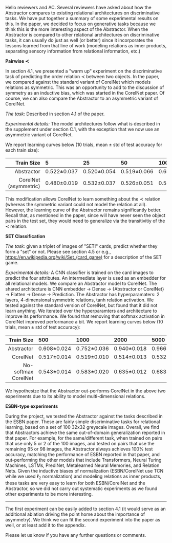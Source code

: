 Hello reviewers and AC. Several reviewers have asked about how the Abstractor compares to existing relational architectures on discriminative tasks. We have put together a summary of some experimental results on this. In the paper, we decided to focus on generative tasks because we think this is the more interesting aspect of the Abstractor. When the Abstractor is compared to other relational architectures on discriminative tasks, it can usually do just as well (or better) since it incorporates the lessons learned from that line of work (modeling relations as inner products, separating sensory information from relational information, etc.)

**Pairwise $\prec$**

In section 4.1, we presented a "warm up" experiment on the discriminative task of predicting the order relation $\prec$ between two objects. In the paper, we compared against the standard variant of CorelNet which models relations as symmetric. This was an opportunity to add to the discussion of symmetry as an inductive bias, which was started in the CorelNet paper. Of course, we can also compare the Abstractor to an asymmetric variant of CorelNet.

*The task:* Described in section 4.1 of the paper.

*Experimental details:* The model architectures follow what is described in the supplement under section C.1, with the exception that we now use an asymmetric variant of CorelNet.

We report learning curves below (10 trials, mean ± std of test accuracy for each train size):

|Train Size|5|25|50|100|200|300|400|495|
|-:|:-|:-|:-|:-|:-|:-|:-|:-|
|Abstractor|0.522±0.037|0.520±0.054|0.519±0.066|0.602±0.056|0.745±0.081|0.775±0.071|0.858±0.032|0.886±0.021|
|CorelNet (asymmetric)|0.480±0.019|0.532±0.037|0.526±0.051|0.522±0.047|0.610±0.054|0.661±0.069|0.724±0.050|0.721±0.093|

This modification allows CorelNet to learn something about the $\prec$ relation (whereas the symmetric variant could not model the relation at all). However, the learning curve of the Abstractor remains significantly better. Recall that, as mentioned in the paper, since will have never seen the object pairs in the test set, they would need to generalize via the transitivitiy of the $\prec$ relation.

**SET Classification**

*The task:* given a triplet of images of "SET!" cards, predict whether they form a "set" or not. Please see section 4.5 or e.g., https://en.wikipedia.org/wiki/Set_(card_game) for a description of the SET game.

*Experimental details:* A CNN classifier is trained on the card images to predict the four attributes. An intermediate layer is used as an embedder for all relational models. We compare an Abstractor model to CorelNet. The shared architecture is CNN embedder -> Dense -> {Abstractor or CorelNet} -> Flatten -> Dense -> Prediction. The Abstractor has hyperparamaters: 2 layers, 4-dimensional symmetric relations, tanh relation activation. We tested against the standard version of CorelNet, but found that it did not learn anything. We iterated over the hyperparamters and architecture to improve its performance. We found that removing that softmax activation in CorelNet improved performance a bit. We report learning curves below (10 trials, mean ± std of test accuracy):

|Train Size|500|1000|2000|5000|
|-:|:-|:-|:-|:-|
|Abstractor|0.608±0.024|0.752±0.036|0.940±0.018|0.966±0.012|
|CorelNet|0.517±0.014|0.519±0.010|0.514±0.013|0.532±0.008|
|No-softmax CorelNet|0.543±0.014|0.583±0.020|0.635±0.012|0.683±0.013|

We hypothesize that the Abstractor out-performs CorelNet in the above two experiments due to its ability to model multi-dimensional relations.

**ESBN-type experiments**

During the project, we tested the Abstractor against the tasks described in the ESBN paper. These are fairly simple discriminative tasks for relational learning, based on a set of 100 32x32 greyscale images. Overall, we find that Abstractors achieve the same out-of-domain generalization reported in that paper. For example, for the same/different task, when trained on pairs that use only 5 or 2 of the 100 images, and tested on pairs that use the remaining 95 or 98 images, the Abstractor always achieves 100% test accuracy, matching the performance of ESBN reported in that paper, and out-performing the other models that include Transformers, Neural Turing Machines, LSTMs, PrediNet, Metalearned Neural Memories, and Relation Nets. Given the inductive biases of normalization (ESBN/CorelNet use TCN while we used $\ell_2$ normalization) and modeling relations as inner products, these tasks are very easy to learn for both ESBN/CorelNet and the Abstractor, so we did not carry out systematic experiments as we found other experiments to be more interesting.

-----

The first experiment can be easily added to section 4.1 (it would serve as an additional ablation driving the point home about the importance of asymmetry). We think we can fit the second experiment into the paper as well, or at least add it to the appendix.

Please let us know if you have any further questions or comments.